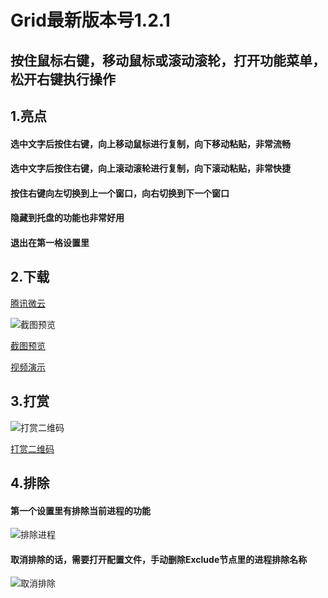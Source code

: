 Grid最新版本号1.2.1
====
## 按住鼠标右键，移动鼠标或滚动滚轮，打开功能菜单，松开右键执行操作

## 1.亮点

#### 选中文字后按住右键，向上移动鼠标进行复制，向下移动粘贴，非常流畅
#### 选中文字后按住右键，向上滚动滚轮进行复制，向下滚动粘贴，非常快捷
#### 按住右键向左切换到上一个窗口，向右切换到下一个窗口
#### 隐藏到托盘的功能也非常好用
#### 退出在第一格设置里

## 2.下载

[腾讯微云](https://share.weiyun.com/EoHvFhk7)

![截图预览](https://meta.appinn.net/uploads/default/original/2X/c/ce9ea249fad7c986c78171624453aea502012ed2.png)

[截图预览](https://meta.appinn.net/uploads/default/original/2X/c/ce9ea249fad7c986c78171624453aea502012ed2.png)

[视频演示](https://www.bilibili.com/video/bv11i4y1E78H)

## 3.打赏

![打赏二维码](https://meta.appinn.net/uploads/default/original/2X/2/2b969a6c353350a0258d8d2c0df2c4d8e6e015f7.png)

[打赏二维码](https://meta.appinn.net/uploads/default/original/2X/2/2b969a6c353350a0258d8d2c0df2c4d8e6e015f7.png)

## 4.排除
#### 第一个设置里有排除当前进程的功能

![排除进程](https://meta.appinn.net/uploads/default/original/2X/7/773f93565680f18eaf0800884b71be76a9710013.png)

#### 取消排除的话，需要打开配置文件，手动删除Exclude节点里的进程排除名称

![取消排除](https://meta.appinn.net/uploads/default/original/2X/6/64ef61a15f325ffbddd30609e8de70010f911718.png)

